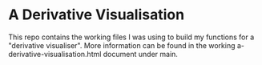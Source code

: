 # A Derivative Visualisation
This repo contains the working files I was using to build my functions for a "derivative visualiser". More information can be found in the working a-derivative-visualisation.html document under main. 
